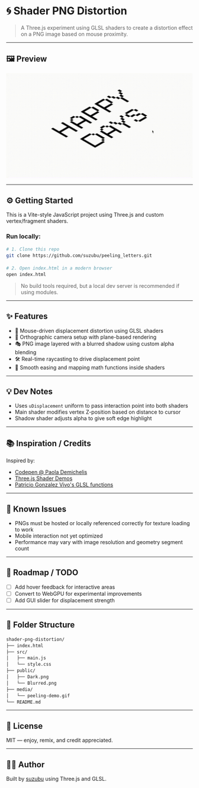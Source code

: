 # 🌀 Shader PNG Distortion

> A Three.js experiment using GLSL shaders to create a distortion effect on a PNG image based on mouse proximity.

---

## 🖼 Preview

![Shader Demo](media/peeling-demo.gif)



---

## ⚙️ Getting Started

This is a Vite-style JavaScript project using Three.js and custom vertex/fragment shaders.

### Run locally:

```bash
# 1. Clone this repo
git clone https://github.com/suzubu/peeling_letters.git

# 2. Open index.html in a modern browser
open index.html
```

> No build tools required, but a local dev server is recommended if using modules.

---

## ✨ Features

- 🎯 Mouse-driven displacement distortion using GLSL shaders
- 🌌 Orthographic camera setup with plane-based rendering
- 🎭 PNG image layered with a blurred shadow using custom alpha blending
- 🛠 Real-time raycasting to drive displacement point
- 🧪 Smooth easing and mapping math functions inside shaders

---

## 💡 Dev Notes

- Uses `uDisplacement` uniform to pass interaction point into both shaders
- Main shader modifies vertex Z-position based on distance to cursor
- Shadow shader adjusts alpha to give soft edge highlight

---

## 📚 Inspiration / Credits

Inspired by:

- [Codepen @ Paola Demichelis](https://codepen.io/Paola-Demichelis-the-lessful/pen/ByaNGod)
- [Three.js Shader Demos](https://threejs.org/examples/#webgl_shader)
- [Patricio Gonzalez Vivo's GLSL functions](https://thebookofshaders.com)

---

## 🧪 Known Issues

- PNGs must be hosted or locally referenced correctly for texture loading to work
- Mobile interaction not yet optimized
- Performance may vary with image resolution and geometry segment count

---

## 🔭 Roadmap / TODO

- [ ] Add hover feedback for interactive areas
- [ ] Convert to WebGPU for experimental improvements
- [ ] Add GUI slider for displacement strength

---

## 📂 Folder Structure

```bash
shader-png-distortion/
├── index.html
├── src/
│   ├── main.js
│   └── style.css
├── public/
│   ├── Dark.png
│   └── Blurred.png
├── media/
│   └── peeling-demo.gif
└── README.md
```

---

## 📜 License

MIT — enjoy, remix, and credit appreciated.

---

## 🙋‍♀️ Author

Built by [suzubu](https://github.com/suzubu) using Three.js and GLSL.
